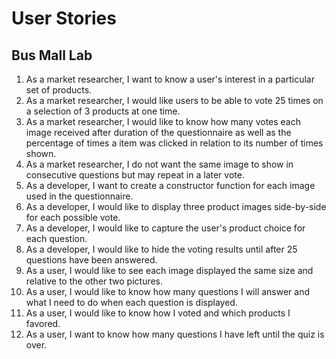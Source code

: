# User Stories
## Bus Mall Lab

1. As a market researcher, I want to know a user's interest in a particular set of products.
2. As a market researcher, I would like users to be able to vote 25 times on a selection of 3 products at one time.
3. As a market researcher, I would like to know how many votes each image received after duration of the questionnaire as well as the percentage of times a item was clicked in relation to its number of times shown.
4. As a market researcher, I do not want the same image to show in consecutive questions but may repeat in a later vote.
5. As a developer, I want to create a constructor function for each image used in the questionnaire.
6. As a developer, I would like to display three product images side-by-side for each possible vote.
7. As a developer, I would like to capture the user's product choice for each question.
8. As a developer, I would like to hide the voting results until after 25 questions have been answered.
9. As a user, I would like to see each image displayed the same size and relative to the other two pictures.
10. As a user, I would like to know how many questions I will answer and what I need to do when each question is displayed.
11. As a user, I would like to know how I voted and which products I favored.
12. As a user, I want to know how many questions I have left until the quiz is over. 
